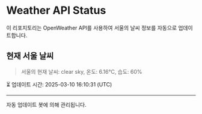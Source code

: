 
# Weather API Status

이 리포지토리는 OpenWeather API를 사용하여 서울의 날씨 정보를 자동으로 업데이트합니다.

## 현재 서울 날씨
> 서울의 현재 날씨: clear sky, 온도: 6.16°C, 습도: 60%

⏳ 업데이트 시간: 2025-03-10 16:10:31 (UTC)

---
자동 업데이트 봇에 의해 관리됩니다.
